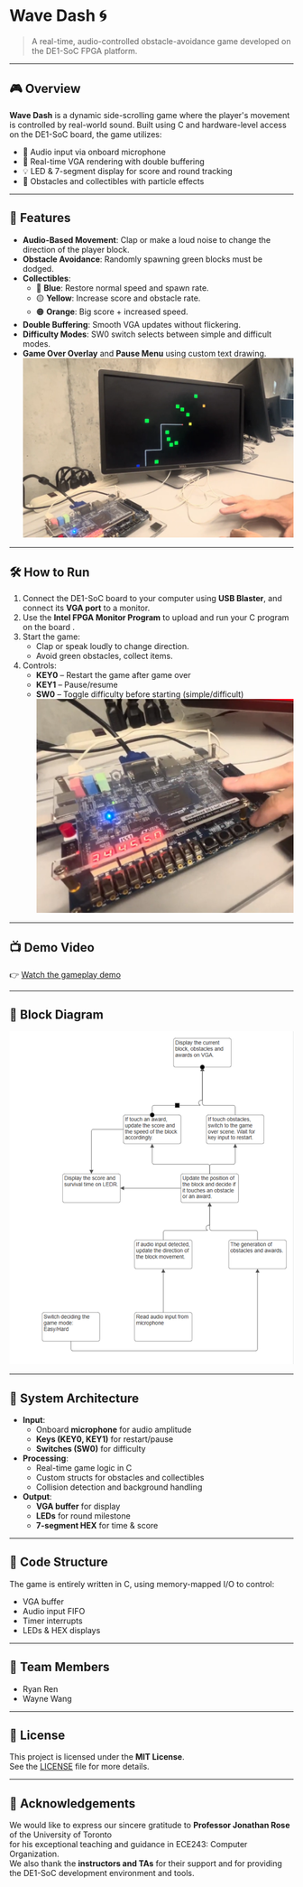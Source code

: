 # Wave Dash 🌀

> A real-time, audio-controlled obstacle-avoidance game developed on the DE1-SoC FPGA platform.

---

## 🎮 Overview

**Wave Dash** is a dynamic side-scrolling game where the player's movement is controlled by real-world sound. Built using C and hardware-level access on the DE1-SoC board, the game utilizes:

- 🎤 Audio input via onboard microphone
- 🎨 Real-time VGA rendering with double buffering
- 💡 LED & 7-segment display for score and round tracking
- 🧱 Obstacles and collectibles with particle effects

---

## 🚀 Features

- **Audio-Based Movement**: Clap or make a loud noise to change the direction of the player block.
- **Obstacle Avoidance**: Randomly spawning green blocks must be dodged.
- **Collectibles**:
  - 🔵 **Blue**: Restore normal speed and spawn rate.
  - 🟡 **Yellow**: Increase score and obstacle rate.
  - 🟠 **Orange**: Big score + increased speed.
- **Double Buffering**: Smooth VGA updates without flickering.
- **Difficulty Modes**: SW0 switch selects between simple and difficult modes.
- **Game Over Overlay** and **Pause Menu** using custom text drawing.
![alt text](images/screenshots.png)
---

## 🛠️ How to Run

1. Connect the DE1-SoC board to your computer using **USB Blaster**, and connect its **VGA port** to a monitor.
2. Use the **Intel FPGA Monitor Program** to upload and run your C program on the board .
3. Start the game:
   - Clap or speak loudly to change direction.
   - Avoid green obstacles, collect items.
4. Controls:
   - **KEY0** – Restart the game after game over
   - **KEY1** – Pause/resume
   - **SW0** – Toggle difficulty before starting (simple/difficult)
![alt text](images/board.png)

---

## 📺 Demo Video

👉 [Watch the gameplay demo](https://drive.google.com/file/d/1KNf4FqGeKdWjfi7tjlCCNHac32qWeMXH/view?usp=sharing)

---

## 🧩 Block Diagram

![diagram](images/diagram.png)

---

## 🧠 System Architecture

- **Input**:
  - Onboard **microphone** for audio amplitude
  - **Keys (KEY0, KEY1)** for restart/pause
  - **Switches (SW0)** for difficulty
- **Processing**:
  - Real-time game logic in C
  - Custom structs for obstacles and collectibles
  - Collision detection and background handling
- **Output**:
  - **VGA buffer** for display
  - **LEDs** for round milestone
  - **7-segment HEX** for time & score



---

## 📁 Code Structure

The game is entirely written in C, using memory-mapped I/O to control:
- VGA buffer
- Audio input FIFO
- Timer interrupts
- LEDs & HEX displays
---

## 👥 Team Members

- Ryan Ren  
- Wayne Wang
---

## 📝 License

This project is licensed under the **MIT License**.  
See the [LICENSE](LICENSE) file for more details.


---

## 🙌 Acknowledgements

We would like to express our sincere gratitude to **Professor Jonathan Rose** of the University of Toronto  
for his exceptional teaching and guidance in ECE243: Computer Organization.  
We also thank the **instructors and TAs** for their support and for providing the DE1-SoC development environment and tools.

